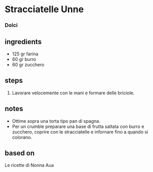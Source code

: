 



# Stracciatelle Unne
  
### Dolci
## ingredients
  
* 125 gr farina  
* 60 gr burro  
* 60 gr zucchero
## steps
  
1. Lavorare velocemente con le mani e formare delle briciole.
## notes
  
* Ottime sopra una torta tipo pan di spagna.  
* Per un crumble preparare una base di frutta saltata con burro e zucchero, coprire con le stracciatelle e infornare fino a quando si colorano.
## based on
  
Le ricette di Nonna Aua